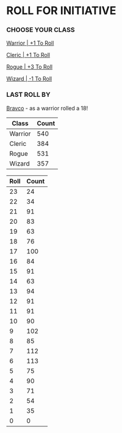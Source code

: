 # ROLL FOR INITIATIVE
### CHOOSE YOUR CLASS

[Warrior | +1 To Roll](https://github.com/benjaminsampica/benjaminsampica/issues/new?title=roll%7Cwarrior&body=Just+click+%27Submit+new+issue%27.)

[Cleric | +1 To Roll](https://github.com/benjaminsampica/benjaminsampica/issues/new?title=roll%7Ccleric&body=Just+click+%27Submit+new+issue%27.)

[Rogue | +3 To Roll](https://github.com/benjaminsampica/benjaminsampica/issues/new?title=roll%7Crogue&body=Just+click+%27Submit+new+issue%27.)

[Wizard | -1 To Roll](https://github.com/benjaminsampica/benjaminsampica/issues/new?title=roll%7Cwizard&body=Just+click+%27Submit+new+issue%27.)
### LAST ROLL BY
[Bravco](https://www.github.com/Bravco) - as a warrior rolled a 18!

|Class|Count|
|-|-|
|Warrior|540|
|Cleric|384|
|Rogue|531|
|Wizard|357|

|Roll|Count|
|-|-|
|23|24
|22|34
|21|91
|20|83
|19|63
|18|76
|17|100
|16|84
|15|91
|14|63
|13|94
|12|91
|11|91
|10|90
|9|102
|8|85
|7|112
|6|113
|5|75
|4|90
|3|71
|2|54
|1|35
|0|0
